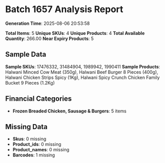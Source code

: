 # Batch 1657 Analysis Report

**Generation Time**: 2025-08-06 20:53:58

**Total Items**: 5
**Unique SKUs**: 4
**Unique Products**: 4
**Total Available Quantity**: 266.00
**Near Expiry Products**: 5

## Sample Data
**Sample SKUs**: 17476332, 31484904, 1989942, 1990411
**Sample Products**: Halwani Minced Cow Meat (350g), Halwani Beef Burger 8 Pieces (400g), Halwani Chicken Strips Spicy (1Kg), Halwani Spicy Crunch Chicken Family Bucket 9 Pieces (1.2Kg)

## Financial Categories
- **Frozen Breaded Chicken, Sausage & Burgers**: 5 items

## Missing Data
- **Skus**: 0 missing
- **Product_ids**: 0 missing
- **Product_names**: 0 missing
- **Barcodes**: 1 missing
